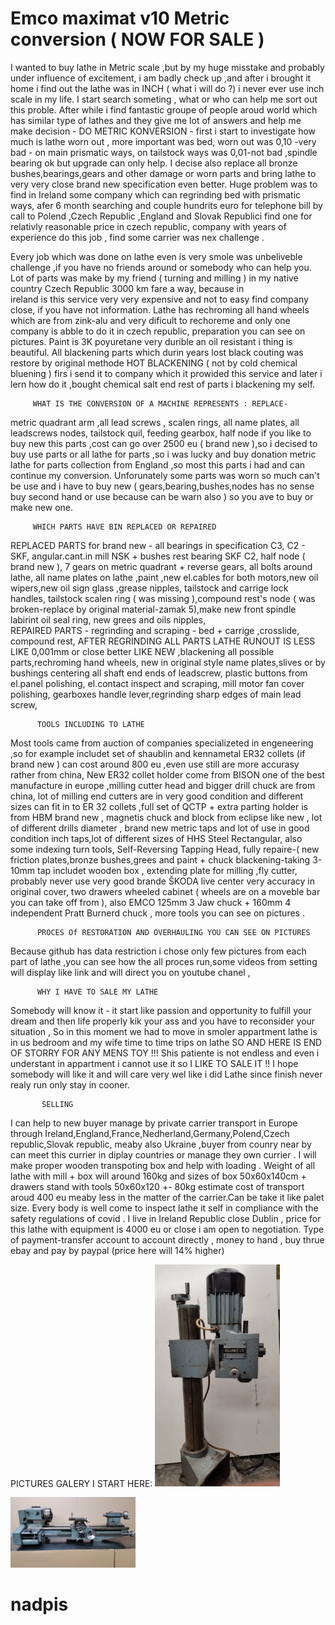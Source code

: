 # Emco maximat v10 Metric conversion ( NOW FOR SALE )
I wanted to buy lathe in Metric scale ,but by my huge misstake and probably under influence of excitement, i am badly check up ,and after i brought it home i find out the lathe was in INCH ( what i will do ?) i never ever use inch scale in my life. I start search someting , what or who can help me sort out this proble.
After while i find fantastic groupe of people aroud world which has similar type of lathes and they give me lot of answers and help me make decision - DO METRIC KONVERSION - first i start to investigate how much is lathe worn out , more important was bed, worn out was 0,10 -very bad - on main prismatic ways, on tailstock ways         was 0,01-not bad  ,spindle bearing ok but upgrade can only help. 
I decise also replace all bronze bushes,bearings,gears and other damage or worn parts and bring lathe to very very close brand new specification even better.
Huge problem was to find in Ireland some company which can regrinding bed with prismatic ways, afer 6 month searching and couple hundrits euro for telephone bill by call to Polend ,Czech Republic ,England and Slovak Republici find one for relativly reasonable price in czech republic, company with years of experience do this job , find some carrier was nex challenge .

Every job which was done on lathe even is very smole was unbeliveble challenge ,if you have no friends around or somebody who can help you. Lot of parts was make by my friend ( turning and milling ) in my native country Czech Republic 3000 km fare a way, because in   
       ireland is this service very very expensive and not to easy find company close, if you have not information.
Lathe has rechroming all hand wheels which are from zink-alu and very dificult to rechoreme and only one company is abble to do it in czech republic, preparation you can see on pictures. Paint is 3K poyuretane very durible an oil resistant i thing is beautiful.
All blackening parts which durin years lost black couting was restore by original methode HOT BLACKENING ( not by cold chemical bluening ) firs i send it to company which it prowided this service and later i lern how do it ,bought chemical salt end rest of parts i blackening my self.
         
         WHAT IS THE CONVERSION OF A MACHINE REPRESENTS : REPLACE-
metric quadrant arm ,all lead screws , scalen rings, all name plates, all leadscrews nodes, tailstock quil, feeding gearbox, half node
if you like to buy new this parts ,cost can go over 2500 eu ( brand new ),so i decised to buy use parts or all lathe for parts ,so i was lucky and buy donation metric lathe for parts collection from England ,so most this parts i had and can continue my conversion. Unforunately some parts was worn so much can't be use and i have to buy new ( gears,bearing,bushes,nodes has no sense buy second hand or use because can be warn also ) so you ave to buy or make new one.
                       
         WHICH PARTS HAVE BIN REPLACED OR REPAIRED   
REPLACED PARTS for brand new - all bearings in specification C3, C2 - SKF, angular.cant.in mill NSK + bushes rest bearing SKF C2, half node ( brand new ), 7 gears on metric quadrant +  reverse gears, all bolts around lathe, all name plates on lathe ,paint ,new el.cables for both motors,new oil wipers,new oil sign glass ,grease nipples, tailstock and carrige lock handles, tailstock scalen ring ( was missing ),compound rest's node ( was broken-replace by original material-zamak 5),make new front spindle labirint oil seal ring, new grees and oils nipples,    
REPAIRED PARTS - regrinding and scraping - bed + carrige ,crosslide, compound rest, AFTER REGRINDING ALL PARTS LATHE RUNOUT IS LESS LIKE 0,001mm or close better LIKE NEW ,blackening all possible parts,rechroming hand wheels, new in original style name plates,slives or by bushings centering all shaft end ends of leadscrew, plastic buttons from el.panel polishing, el.contact inspect and scraping, mill motor fan cover polishing, gearboxes handle lever,regrinding sharp edges of main lead screw,
        
          TOOLS INCLUDING TO LATHE
Most tools came from auction of companies specializeted in engeneering ,so for example includet set of shaublin and kennametal ER32 collets (if brand new ) can cost around 800 eu ,even use still are more accurasy rather from china, New ER32 collet holder come from BISON one of the best manufacture in europe ,milling cutter head and bigger drill chuck are from china, lot of milling end cutters are in very good condition and different sizes can fit in to ER 32 collets ,full set of QCTP + extra parting holder is from HBM brand new , magnetis chuck and block from eclipse like new , lot of different drills diameter , brand new metric taps and lot of use in good condition inch taps,lot of different sizes of HHS Steel Rectangular, also some indexing turn tools, Self-Reversing Tapping Head, fully repaire-( new friction plates,bronze bushes,grees and paint + chuck blackening-taking 3-10mm tap includet wooden box , extending plate for milling ,fly cutter, probably never use very good brande ŠKODA live center very accuracy in original cover, two drawers wheeled cabinet ( wheels are on a moveble bar you can take off from ), also EMCO 125mm 3 Jaw chuck + 160mm 4 independent Pratt Burnerd chuck , more tools you can see on pictures .

          PROCES Of RESTORATION AND OVERHAULING YOU CAN SEE ON PICTURES 
Because github has data restriction i chose only few pictures from each part of lathe ,you can see how the all proces run,some videos from setting will display like link and will direct you on youtube chanel ,

          WHY I HAVE TO SALE MY LATHE 
Somebody will know it - it start like passion and opportunity to fulfill your dream and then life properly kik your ass and you have to reconsider your situation ,
So in this moment we had to move in smoler appartment lathe is in us bedroom and my wife time to time trips on lathe SO AND HERE IS END OF STORRY FOR ANY MENS TOY !!!
Shis patiente is not endless and even i understant in appartment i cannot use it so I LIKE TO SALE IT !! I hope somebody will like it and will care very wel like i did
Lathe since finish never realy run only stay in cooner.
           
           SELLING
I can help to new buyer manage by private carrier transport in Europe through Ireland,England,France,Nedherland,Germany,Polend,Czech republic,Slovak republic, meaby          also Ukraine ,buyer from counry near by can meet this currier in diplay countries or manage they own currier .
I will make proper wooden transpoting box and help with loading . Weight of all lathe with mill + box will around 160kg and sizes of box 50x60x140cm + drawers stand          with tools 50x60x120 +- 80kg estimate cost of transport aroud 400 eu meaby less in the matter of the carrier.Can be take it like palet size.
Every body is well come to inspect lathe it self in compliance with the safety regulations of covid .
I live in Ireland Republic close Dublin , price for this lathe with equipment is 4000 eu or close i am open to negotiation.
Type of payment-transfer account to account directly , money to hand , buy thrue ebay and pay by paypal (price here will 14% higher)

PICTURES GALERY
I START HERE:
<img src="https://raw.githubusercontent.com/jemitojedno12/jemitojedno12/main/start%20here/1%2C11.jpg" alt="drawing" width="200"/>  


       

<img src="https://raw.githubusercontent.com/jemitojedno12/jemitojedno12/main/start%20here/1.jpg" alt="drawing" width="200"/>  


# nadpis
